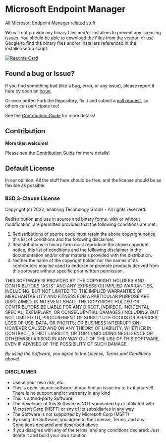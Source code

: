 # Microsoft Endpoint Manager

All Microsoft Endpoint Manager related stuff.

We will not provide any binary files and/or installers to prevent any licensing issues. You should be able to download the Files from the vendor, or use Google to find the binary files and/or installers referenced in the installer/setup script.

[![Readme Card](https://github-readme-stats.vercel.app/api/pin/?username=Enatec&repo=MicrosoftEndpointManager&theme=transparent)](https://github.com/Enatec/MicrosoftEndpointManager)

## Found a bug or Issue?

If you find something bad (like a bug, error, or any issue), please report it here by open an [Issue](https://github.com/Enatec/MicrosoftEndpointManager/issues).

Or even better: Fork the Repository, fix it and submit a [pull request](https://github.com/Enatec/MicrosoftEndpointManager/pulls), so others can participate too!

See the [Contribution Guide](CONTRIBUTING.md) for more details!

## Contribution

**More then welcome!**

Please see the [Contribution Guide](CONTRIBUTING.md) for more details!

## Default License

In our opinion: All the stuff here should be free, and the license should be as flexible as possible.

### BSD 3-Clause License

Copyright (c) 2022, enabling Technology GmbH - All rights reserved.

Redistribution and use in source and binary forms, with or without modification, are permitted provided that the following conditions are met:

1. Redistributions of source code must retain the above copyright notice, this list of conditions and the following disclaimer.
2. Redistributions in binary form must reproduce the above copyright notice, this list of conditions and the following disclaimer in the documentation and/or other materials provided with the distribution.
3. Neither the name of the copyright holder nor the names of its contributors may be used to endorse or promote products derived from this software without specific prior written permission.

THIS SOFTWARE IS PROVIDED BY THE COPYRIGHT HOLDERS AND CONTRIBUTORS "AS IS" AND ANY EXPRESS OR IMPLIED WARRANTIES, INCLUDING, BUT NOT LIMITED TO, THE IMPLIED WARRANTIES OF MERCHANTABILITY AND FITNESS FOR A PARTICULAR PURPOSE ARE DISCLAIMED. IN NO EVENT SHALL THE COPYRIGHT HOLDER OR CONTRIBUTORS BE LIABLE FOR ANY DIRECT, INDIRECT, INCIDENTAL, SPECIAL, EXEMPLARY, OR CONSEQUENTIAL DAMAGES (INCLUDING, BUT NOT LIMITED TO, PROCUREMENT OF SUBSTITUTE GOODS OR SERVICES; LOSS OF USE, DATA, OR PROFITS; OR BUSINESS INTERRUPTION) HOWEVER CAUSED AND ON ANY THEORY OF LIABILITY, WHETHER IN CONTRACT, STRICT LIABILITY, OR TORT (INCLUDING NEGLIGENCE OR OTHERWISE) ARISING IN ANY WAY OUT OF THE USE OF THIS SOFTWARE, EVEN IF ADVISED OF THE POSSIBILITY OF SUCH DAMAGE.

_By using the Software, you agree to the License, Terms and Conditions above!_

### DISCLAIMER

- Use at your own risk, etc.
- This is open-source software, if you find an issue try to fix it yourself. There is no support and/or warranty in any kind
- This is a third-party Software
- The developer of this Software is NOT sponsored by or affiliated with Microsoft Corp (MSFT) or any of its subsidiaries in any way
- The Software is not supported by Microsoft Corp (MSFT)
- By using the Software, you agree to the License, Terms, and any Conditions declared and described above
- If you disagree with any of the terms, and any conditions declared: Just delete it and build your own solution
